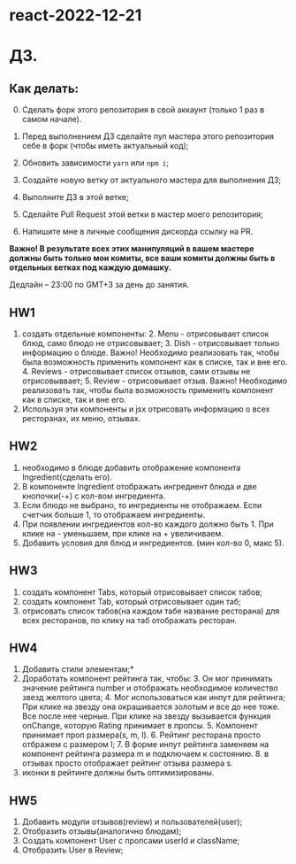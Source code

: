 # react-2022-12-21
# ДЗ.

## Как делать:

0. Сделать форк этого репозитория в свой аккаунт (только 1 раз в самом начале).

1. Перед выполнением ДЗ сделайте пул мастера этого репозитория себе в форк (чтобы иметь актуальный код);
2. Обновить зависимости `yarn` или `npm i`;
3. Создайте новую ветку от актуального мастера для выполнения ДЗ;
4. Выполните ДЗ в этой ветке;
5. Сделайте Pull Request этой ветки в мастер моего репозитория;
6. Напишите мне в личные сообщения дискорда ссылку на PR.

**Важно! В результате всех этих манипуляций в вашем мастере должны быть только мои комиты, все ваши комиты должны быть в отдельных ветках под каждую домашку.**

Дедлайн – 23:00 по GMT+3 за день до занятия.


## HW1
1. создать отдельные компоненты:
   2. Menu - отрисовывает список блюд, само блюдо не отрисовывает;
   3. Dish - отрисовывает только информацию о блюде. Важно! Необходимо реализовать так, чтобы была возможность применить компонент как в списке, так и вне его.
   4. Reviews - отрисовывает список отзывов, сами отзывы не отрисовыввает;
   5. Review - отрисовывает отзыв. Важно! Необходимо реализовать так, чтобы была возможность применить компонент как в списке, так и вне его.
2. Используя эти компоненты и jsx отрисовать информацию о всех ресторанах, их меню, отзывах.

## HW2
1. необходимо в блюде добавить отображение компонента Ingredient(сделать его).
2. В компоненте Ingredient отображать ингредиент блюда и две кнопочки(-+) с кол-вом ингредиента.
3. Если блюдо не выбрано, то ингредиенты не отображаем. Если счетчик больше 1, то отображаем ингредиенты.
4. При появлении ингредиентов кол-во каждого должно быть 1. При клике на - уменьшаем, при клике на + увеличиваем.
5. Добавить условия для блюд и ингредиентов. (мин кол-во 0, макс 5).

## HW3
1. создать компонент Tabs, который отрисовывает список табов;
2. создать компонент Tab, который отрисовывает один таб;
3. отрисовать список табов(на каждом табе название ресторана) для всех ресторанов, по клику на таб отображать ресторан.

## HW4
1. Добавить стили элементам;*
2. Доработать компонент рейтинга так, чтобы:
   3. Он мог принимать значение рейтинга number и отображать необходимое количество звезд желтого цвета;
   4. Мог использоваться как инпут для рейтинга; При клике на звезду она окрашивается золотым и все до нее тоже. Все после нее черные. При клике на звезду вызывается функция onChange, которую Rating принимает в пропсы.
   5. Компонент принимает проп размера(s, m, l). 
   6. Рейтинг ресторана просто отбражем с размером l;
   7. В форме инпут рейтинга заменяем на компонент рейтинга размера m и подключаем к состоянию.
   8. в отзывах просто отображает рейтинг отзыва размера s.
9. иконки в рейтинге должны быть оптимизированы.

## HW5
1. Добавить модули отзывов(review) и пользователей(user);
2. Отобразить отзывы(аналогично блюдам);
3. Создать компонент User с пропсами userId и className;
4. Отобразить User в Review;